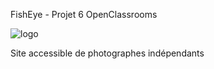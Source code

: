 FishEye - Projet 6 OpenClassrooms

![logo](https://user-images.githubusercontent.com/76209231/151783491-3acda78c-b91e-4b3f-96e3-94b53ff4b661.png)


Site accessible de photographes indépendants
